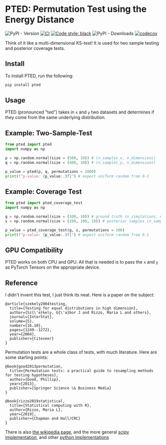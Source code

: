 # PTED: Permutation Test using the Energy Distance

![PyPI - Version](https://img.shields.io/pypi/v/pted?style=flat-square)
[![CI](https://github.com/ConnorStoneAstro/pted/actions/workflows/ci.yml/badge.svg)](https://github.com/ConnorStoneAstro/pted/actions/workflows/ci.yml)
[![Code style: black](https://img.shields.io/badge/code%20style-black-000000.svg)](https://github.com/psf/black)
![PyPI - Downloads](https://img.shields.io/pypi/dm/pted)
[![codecov](https://codecov.io/gh/ConnorStoneAstro/pted/graph/badge.svg?token=5LISJ5BN17)](https://codecov.io/gh/ConnorStoneAstro/pted)

Think of it like a multi-dimensional KS-test! It is used for two sample testing and posterior coverage tests.

## Install

To install PTED, run the following:

```bash
pip install pted
```

## Usage

PTED (pronounced "ted") takes in `x` and `y` two datasets and determines if they
come from the same underlying distribution. 

## Example: Two-Sample-Test

```python
from pted import pted
import numpy as np

p = np.random.normal(size = (500, 10)) # (n_samples_x, n_dimensions)
q = np.random.normal(size = (400, 10)) # (n_samples_y, n_dimensions)

p_value = pted(p, q, permutations = 1000)
print(f"p-value: {p_value:.3f}") # expect uniform random from 0-1
```

## Example: Coverage Test

```python
from pted import pted_coverage_test
import numpy as np

g = np.random.normal(size = (100, 10)) # ground truth (n_simulations, n_dimensions)
s = np.random.normal(size = (200, 100, 10)) # posterior samples (n_samples, n_simulations, n_dimensions)

p_value = pted_coverage_test(g, s, permutations = 100)
print(f"p-value: {p_value:.3f}") # expect uniform random from 0-1
```

## GPU Compatibility

PTED works on both CPU and GPU. All that is needed is to pass the `x` and `y` as
PyTorch Tensors on the appropriate device.

## Reference

I didn't invent this test, I just think its neat. Here is a paper on the subject:

```
@article{szekely2004testing,
  title={Testing for equal distributions in high dimension},
  author={Sz{\'e}kely, G{\'a}bor J and Rizzo, Maria L and others},
  journal={InterStat},
  volume={5},
  number={16.10},
  pages={1249--1272},
  year={2004},
  publisher={Citeseer}
}
```

Permutation tests are a whole class of tests, with much literature. Here are some starting points:

```
@book{good2013permutation,
  title={Permutation tests: a practical guide to resampling methods for testing hypotheses},
  author={Good, Phillip},
  year={2013},
  publisher={Springer Science \& Business Media}
}
```

```
@book{rizzo2019statistical,
  title={Statistical computing with R},
  author={Rizzo, Maria L},
  year={2019},
  publisher={Chapman and Hall/CRC}
}
```

There is also [the wikipedia page](https://en.wikipedia.org/wiki/Permutation_test), and the more general [scipy implementation](https://docs.scipy.org/doc/scipy/reference/generated/scipy.stats.permutation_test.html), and other [python implementations](https://github.com/qbarthelemy/PyPermut)